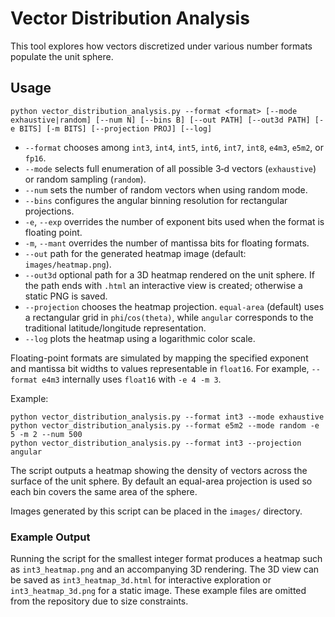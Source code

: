 # Vector Distribution Analysis

This tool explores how vectors discretized under various number formats populate the unit sphere.

## Usage

```
python vector_distribution_analysis.py --format <format> [--mode exhaustive|random] [--num N] [--bins B] [--out PATH] [--out3d PATH] [-e BITS] [-m BITS] [--projection PROJ] [--log]
```

- `--format` chooses among `int3`, `int4`, `int5`, `int6`, `int7`, `int8`, `e4m3`, `e5m2`, or `fp16`.
- `--mode` selects full enumeration of all possible 3‑d vectors (`exhaustive`) or random sampling (`random`).
- `--num` sets the number of random vectors when using random mode.
- `--bins` configures the angular binning resolution for rectangular projections.
- `-e`, `--exp` overrides the number of exponent bits used when the format is floating point.
- `-m`, `--mant` overrides the number of mantissa bits for floating formats.
- `--out` path for the generated heatmap image (default: `images/heatmap.png`).
- `--out3d` optional path for a 3D heatmap rendered on the unit sphere. If the
  path ends with `.html` an interactive view is created; otherwise a static PNG
  is saved.
- `--projection` chooses the heatmap projection. `equal-area` (default) uses a
  rectangular grid in `phi`/`cos(theta)`, while `angular` corresponds to the
  traditional latitude/longitude representation.
- `--log` plots the heatmap using a logarithmic color scale.

Floating-point formats are simulated by mapping the specified exponent and
mantissa bit widths to values representable in `float16`. For example,
`--format e4m3` internally uses `float16` with `-e 4 -m 3`.

Example:

```
python vector_distribution_analysis.py --format int3 --mode exhaustive
python vector_distribution_analysis.py --format e5m2 --mode random -e 5 -m 2 --num 500
python vector_distribution_analysis.py --format int3 --projection angular
```

The script outputs a heatmap showing the density of vectors across the surface of the unit sphere.
By default an equal-area projection is used so each bin covers the same area of the sphere.

Images generated by this script can be placed in the `images/` directory.

### Example Output

Running the script for the smallest integer format produces a heatmap such as
`int3_heatmap.png` and an accompanying 3D rendering. The 3D view can be saved as
`int3_heatmap_3d.html` for interactive exploration or `int3_heatmap_3d.png` for
a static image. These example files are omitted from the repository due to size
constraints.
